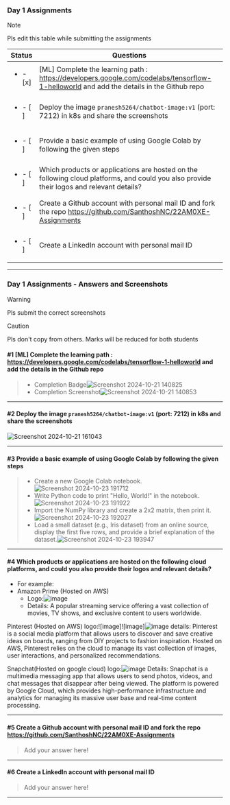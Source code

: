 ### Day 1 Assignments

> [!NOTE]
> Pls edit this table while submitting the assignments

| Status         | Questions     | 
|----------------|---------------|
| <ul><li>- [x] </li></ul> | [ML] Complete the learning path : https://developers.google.com/codelabs/tensorflow-1-helloworld and add the details in the Github repo |
| <ul><li>- [ ] </li></ul> | Deploy the image `pranesh5264/chatbot-image:v1` (port: 7212) in k8s and share the screenshots |
| <ul><li>- [ ] </li></ul> | Provide a basic example of using Google Colab by following the given steps  |
| <ul><li>- [ ] </li></ul> | Which products or applications are hosted on the following cloud platforms, and could you also provide their logos and relevant details?  |
| <ul><li>- [ ] </li></ul> | Create a Github account with personal mail ID and fork the repo https://github.com/SanthoshNC/22AM0XE-Assignments  |
| <ul><li>- [ ] </li></ul> | Create a LinkedIn account with personal mail ID  |


***

### Day 1 Assignments - Answers and Screenshots

> [!WARNING]
> Pls submit the correct screenshots

> [!CAUTION]
> Pls don't copy from others. Marks will be reduced for both students

#### #1 [ML] Complete the learning path : https://developers.google.com/codelabs/tensorflow-1-helloworld and add the details in the Github repo
> - Completion Badge![Screenshot 2024-10-21 140825](https://github.com/user-attachments/assets/2f935edf-cb82-4ebb-93d2-c867514ec6f3)
> - Completion Screenshot![Screenshot 2024-10-21 140853](https://github.com/user-attachments/assets/7f8b31df-745a-4c28-aac6-2909e436805e)

***

#### #2 Deploy the image `pranesh5264/chatbot-image:v1` (port: 7212) in k8s and share the screenshots
![Screenshot 2024-10-21 161043](https://github.com/user-attachments/assets/e335a956-243a-4fc8-8e5c-9ddb2e6f27d8)
***

#### #3 Provide a basic example of using Google Colab by following the given steps
> - Create a new Google Colab notebook.![Screenshot 2024-10-23 191712](https://github.com/user-attachments/assets/4d8d4736-b301-4228-be66-a63cd0ca7ace)
> - Write Python code to print "Hello, World!" in the notebook.![Screenshot 2024-10-23 191922](https://github.com/user-attachments/assets/31d16360-317a-4ec7-b2b9-ce05917e6a67)
> - Import the NumPy library and create a 2x2 matrix, then print it.![Screenshot 2024-10-23 192027](https://github.com/user-attachments/assets/c43f3fca-1341-4699-a1b9-5fcee2b39ccb)
> - Load a small dataset (e.g., Iris dataset) from an online source, display the first five rows, and provide a brief explanation of the dataset.![Screenshot 2024-10-23 193947](https://github.com/user-attachments/assets/c76caed3-a349-465c-bd0c-4dcace99afd1)
***

#### #4 Which products or applications are hosted on the following cloud platforms, and could you also provide their logos and relevant details? 
- For example:
- Amazon Prime (Hosted on AWS)
  - Logo:![image](https://github.com/user-attachments/assets/9348f573-8286-4255-bd0f-b044de0e943a)
  - Details: A popular streaming service offering a vast collection of movies, TV shows, and exclusive content to users worldwide.

 Pinterest (Hosted on AWS)
 logo:![image]![image]![image](https://github.com/user-attachments/assets/b2ee7f25-c099-4e13-9831-7c47b7132ef5)
 details: Pinterest is a social media platform that allows users to discover and save creative ideas on boards, ranging from DIY projects to fashion inspiration. Hosted on   AWS, Pinterest relies on the cloud to manage its vast collection of images, user interactions, and personalized recommendations.

 Snapchat(Hosted on google cloud)
 logo:![image](https://github.com/user-attachments/assets/eafd26c4-4dad-459f-82c2-f46c54a683ea)
 Details: Snapchat is a multimedia messaging app that allows users to send photos, videos, and chat messages that disappear after being viewed. The platform is powered by    Google Cloud, which provides high-performance infrastructure and analytics for managing its massive user base and real-time content processing.



***

#### #5 Create a Github account with personal mail ID and fork the repo https://github.com/SanthoshNC/22AM0XE-Assignments
> Add your answer here!

***

#### #6 Create a LinkedIn account with personal mail ID
> Add your answer here!

***
